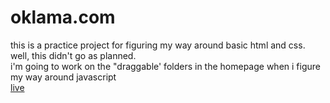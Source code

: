 # oklama.com
this is a practice project for figuring my way around basic html and css.  
well, this didn't go as planned.  
i'm going to work on the "draggable' folders in the homepage when i figure my way around javascript  
[live](https://kojokwakye.github.io/oklama.com/)
